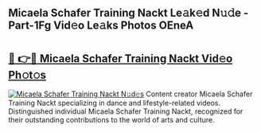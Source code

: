 ## Micaela Schafer Training Nackt Le𝚊k𝚎d N𝚞𝚍e - Part-1Fg Vid𝚎o Le𝚊ks Photos OEneA

# <h2><a href="http://fb6n1f2.evod.top/?m=Micaela+Schafer+Training+Nackt">🔗 👉🔴 Micaela Schafer Training Nackt Vid𝚎o Ph𝚘t𝚘s</a></h2>

[![Micaela Schafer Training Nackt N𝚞d𝚎s](https://i.imgur.com/8V9OHl7.gif)](http://fb6n1f2.evod.top/?m=Micaela+Schafer+Training+Nackt)
Content creator Micaela Schafer Training Nackt specializing in dance and lifestyle-related videos. Distinguished individual Micaela Schafer Training Nackt, recognized for their outstanding contributions to the world of arts and culture. 
